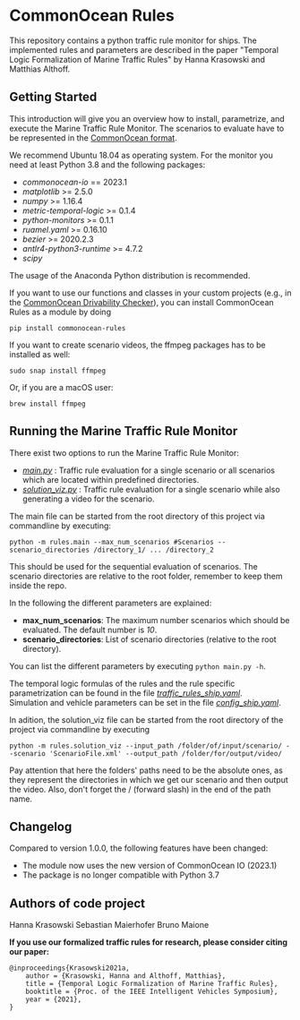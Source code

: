 # CommonOcean Rules

This repository contains a python traffic rule monitor for ships. The implemented rules and parameters are described
in the paper "Temporal Logic Formalization of Marine Traffic Rules" by Hanna Krasowski and Matthias Althoff.

## Getting Started
This introduction will give you an overview how to install, parametrize, 
and execute the Marine Traffic Rule Monitor. The scenarios to evaluate have to be represented in the [CommonOcean format](https://commonocean.cps.cit.tum.de).

We recommend Ubuntu 18.04 as operating system.
For the monitor you need at least Python 3.8 and the following packages:

* *commonocean-io* == 2023.1
* *matplotlib* >= 2.5.0
* *numpy* >= 1.16.4
* *metric-temporal-logic* >= 0.1.4
* *python-monitors* >= 0.1.1
* *ruamel.yaml* >= 0.16.10 
* *bezier* >= 2020.2.3
* *antlr4-python3-runtime* >= 4.7.2
* *scipy*

The usage of the Anaconda Python distribution is recommended.

If you want to use our functions and classes in your custom projects (e.g., in the [CommonOcean Drivability Checker](https://commonocean.cps.cit.tum.de/commonocean-dc)), you can install CommonOcean Rules as a module by doing
```
pip install commonocean-rules
```

If you want to create scenario videos, the ffmpeg packages has to be installed as well:
```
sudo snap install ffmpeg
```

Or, if you are a macOS user:
```
brew install ffmpeg
```

## Running the Marine Traffic Rule Monitor
There exist two options to run the Marine Traffic Rule Monitor:
* *[main.py](./rules/main.py)* : Traffic rule evaluation for a single scenario or all scenarios which are located within predefined directories.
* *[solution_viz.py](./rules/solution_viz.py)* : Traffic rule evaluation for a single scenario while also generating a video for the scenario.

The main file can be started from the root directory of this project via commandline by executing:
```
python -m rules.main --max_num_scenarios #Scenarios --scenario_directories /directory_1/ ... /directory_2
```

This should be used for the sequential evaluation of scenarios.
The scenario directories are relative to the root folder, remember to keep them inside the repo.

In the following the different parameters are explained:
* **max_num_scenarios**: The maximum number scenarios which should be evaluated. The default number is *10*.
* **scenario_directories**: List of scenario directories (relative to the root directory).

You can list the different parameters by executing `python main.py -h`. 

The temporal logic formulas of the rules and the rule specific parametrization can be found in the file *[traffic_rules_ship.yaml](./rules/traffic_rules_ship.yaml)*.  
Simulation and vehicle parameters can be set in the file *[config_ship.yaml](./rules/config_ship.yaml)*.

In adition, the solution_viz file can be started from the root directory of the project via commandline by executing
```
python -m rules.solution_viz --input_path /folder/of/input/scenario/ --scenario 'ScenarioFile.xml' --output_path /folder/for/output/video/
```

Pay attention that here the folders' paths need to be the absolute ones, as they represent the directories in which we get our scenario and then output the video. Also, don't forget the / (forward slash) in the end of the path name.

## Changelog

Compared to version 1.0.0, the following features have been changed:

- The module now uses the new version of CommonOcean IO (2023.1)
- The package is no longer compatible with Python 3.7

## Authors of code project

Hanna Krasowski 
Sebastian Maierhofer
Bruno Maione

**If you use our formalized traffic rules for research, please consider citing our paper:**
```
@inproceedings{Krasowski2021a,
	author = {Krasowski, Hanna and Althoff, Matthias},
	title = {Temporal Logic Formalization of Marine Traffic Rules},
	booktitle = {Proc. of the IEEE Intelligent Vehicles Symposium},
	year = {2021},
}
```


